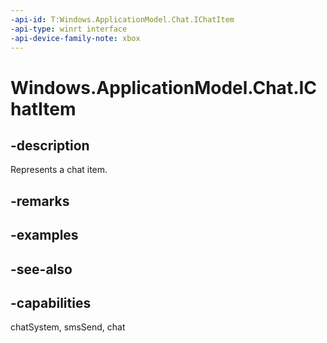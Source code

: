 ```yaml
---
-api-id: T:Windows.ApplicationModel.Chat.IChatItem
-api-type: winrt interface
-api-device-family-note: xbox
---
```


<!-- Interface syntax.
public interface IChatItem : 
-->

# Windows.ApplicationModel.Chat.IChatItem

## -description
Represents a chat item.

## -remarks

## -examples

## -see-also
## -capabilities
chatSystem, smsSend, chat
